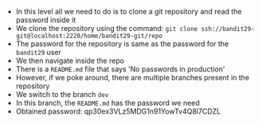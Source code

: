 -  In this level all we need to do is to clone a git repository and read the password inside it
- We clone the repository using the command: ```git clone ssh://bandit29-git@localhost:2220/home/bandit29-git/repo```
- The password for the repository is same as the password for the ```bandit29``` user
- We then navigate inside the repo
- There is a ```README.md``` file that says 'No passwords in production'
- However, if we poke around, there are multiple branches present in the repository
- We switch to the branch ```dev```
- In this branch, the ```README.md``` has the password we need
- Obtained password: qp30ex3VLz5MDG1n91YowTv4Q8l7CDZL